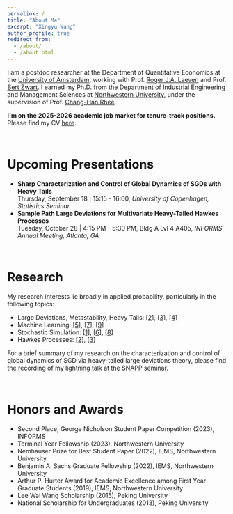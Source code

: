 ```yaml
---
permalink: /
title: "About Me"
excerpt: "Xingyu Wang"
author_profile: true
redirect_from: 
  - /about/
  - /about.html
---
```


I am a postdoc researcher at the Department of Quantitative Economics at the [University of Amsterdam](https://www.uva.nl/en), working with Prof. [Roger J.A. Laeven](https://www.rogerlaeven.nl) and Prof. [Bert Zwart](https://www.tue.nl/en/research/researchers/bert-zwart). I earned my Ph.D. from the Department of Industrial Engineering and Management Sciences at [Northwestern
University](https://www.northwestern.edu/), under the supervision of Prof. [Chang-Han Rhee](https://chrhee.github.io/). 

**I'm on the 2025-2026 academic job market for tenure-track positions.** Please find my CV [here](https://joshwang0322.github.io/files/CV_XingyuWang_2025.pdf). 


<br>

Upcoming Presentations
======
- **Sharp Characterization and Control of Global Dynamics of SGDs with Heavy Tails** <br>
  Thursday, September 18 | 15:15 - 16:00, *University of Copenhagen, Statistics Seminar*
- **Sample Path Large Deviations for Multivariate Heavy-Tailed Hawkes Processes** <br>
  Tuesday, October 28 | 4:15 PM - 5:30 PM, Bldg A Lvl 4 A405, *INFORMS Annual Meeting, Atlanta, GA*

<br>

Research
======

My research interests lie broadly in applied probability, particularly in the following topics:
- Large Deviations, Metastability, Heavy Tails: [[2]](https://arxiv.org/pdf/2503.01004), [[3]](https://arxiv.org/pdf/2504.01119), [[4]](https://arxiv.org/pdf/2307.03479)
- Machine Learning: [[5]](https://arxiv.org/pdf/2501.19239), [[7]](https://openreview.net/pdf?id=B3Nde6lvab), [[9]](https://proceedings.mlr.press/v80/wang18d/wang18d.pdf)
- Stochastic Simulation: [[1]](https://arxiv.org/pdf/2309.13820), [[6]](https://joshwang0322.github.io/files/WangRhee23b.pdf), [[8]](https://informs-sim.org/wsc20papers/034.pdf)
- Hawkes Processes: [[2]](https://arxiv.org/pdf/2503.01004), [[3]](https://arxiv.org/pdf/2504.01119)

For a brief summary of my research on the characterization and control of global dynamics of SGD via heavy-tailed large deviations theory, please find the recording of my [lightning talk](https://youtu.be/iXtA03euFQY?si=hadEnBdoLAH_ojpx&t=2831) at the [SNAPP](https://sites.google.com/view/snappseminar/home?authuser=0) seminar. 


<br>

Honors and Awards
======

- Second Place, George Nicholson Student Paper Competition (2023), INFORMS
- Terminal Year Fellowship (2023), Northwestern University
- Nemhauser Prize for Best Student Paper (2022), IEMS, Northwestern University
- Benjamin A. Sachs Graduate Fellowship (2022), IEMS, Northwestern University
- Arthur P. Hurter Award for Academic Excellence among First Year Graduate Students (2019), IEMS, Northwestern University
- Lee Wai Wang Scholarship (2015), Peking University
- National Scholarship for Undergraduates (2013), Peking University
